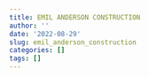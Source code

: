 ```yaml
---
title: EMIL ANDERSON CONSTRUCTION
author: ''
date: '2022-08-29'
slug: emil_anderson_construction
categories: []
tags: []
---
```


